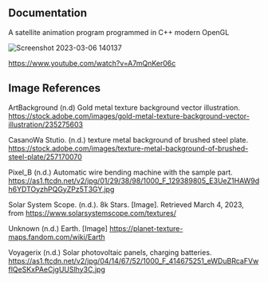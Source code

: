 ## Documentation

A satellite animation program programmed in C++ modern OpenGL

![Screenshot 2023-03-06 140137](https://user-images.githubusercontent.com/110789514/223207196-207239dd-7c78-497f-8a32-9145b4cdbf90.png)

https://www.youtube.com/watch?v=A7mQnKer06c

## Image References

ArtBackground (n.d) Gold metal texture background vector illustration. https://stock.adobe.com/images/gold-metal-texture-background-vector-illustration/235275603

CasanoWa Stutio. (n.d.) texture metal background of brushed steel plate. https://stock.adobe.com/images/texture-metal-background-of-brushed-steel-plate/257170070

Pixel_B (n.d.) Automatic wire bending machine with the sample part. https://as1.ftcdn.net/v2/jpg/01/29/38/98/1000_F_129389805_E3UeZ1HAW9dh6YDTOyzhPQGyZPz5T3GY.jpg

Solar System Scope. (n.d.). 8k Stars. [Image]. Retrieved March 4, 2023, from https://www.solarsystemscope.com/textures/

Unknown (n.d.) Earth. [Image]  https://planet-texture-maps.fandom.com/wiki/Earth

Voyagerix (n.d.) Solar photovoltaic panels, charging batteries. https://as1.ftcdn.net/v2/jpg/04/14/67/52/1000_F_414675251_eWDuBRcaFVwflQeSKxPAeCjgUUSlhy3C.jpg
